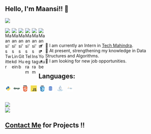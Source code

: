 ## Hello, I'm Maansi!! 👋

![](https://komarev.com/ghpvc/?username=your-github-username) 

<a href="https://twitter.com/pyMaansi">
  <img align="left" alt="Maansi's Twitter" width="22px" src="https://img.icons8.com/fluent/48/4a90e2/twitter.png" />
</a>
<a href="https://www.linkedin.com/in/maansiverma8/">
  <img align="left" alt="Maansi's Linkdein" width="22px" src="https://img.icons8.com/fluent/48/4a90e2/linkedin.png" />
</a>
<a href="https://github.com/Maan17/">
  <img align="left" alt="Maansi's GitHub" width="22px"  src="https://img.icons8.com/doodle/48/fa314a/github--v1.png"/>
</a>
<a href="https://t.me/maan1702">
  <img align="left" alt="Maansi's Telegram" width="22px" src="https://img.icons8.com/ios-filled/50/4a90e2/telegram-app.png"/>
</a>
<a href="https://www.instagram.com/maansi8/">
  <img align="left" alt="Maansi's Instagram" width="22px" src="https://img.icons8.com/fluent/48/4a90e2/instagram-new.png"/>
</a>
<a href="https://www.youtube.com/channel/UCTRuU89_1O9lkpErP6FnbSg">
  <img align="left" alt="Maansi's Youtube" width="22px" src="https://cdn.jsdelivr.net/npm/simple-icons@v3/icons/youtube.svg" />
</a>

<br/>
<br/>


- 🔭 I am currently an Intern in [Tech Mahindra](https://www.techmahindra.com/en-in/?f=1898030218).
- 🌱 At present, strengthening my knowledge in Data Structures and Algorithms.
- 👯 I am looking for new job opportunities.
<!--- 🤔 I’m looking for help 
- 💬 Ask me about
- 📫 How to reach me: 
- 😄 Pronouns: 
- ⚡ Fun fact: 
-->

## Languages:

<code><img height="20" src="https://raw.githubusercontent.com/github/explore/80688e429a7d4ef2fca1e82350fe8e3517d3494d/topics/python/python.png"></code>&nbsp;
<code><img height="20" src="https://raw.githubusercontent.com/github/explore/80688e429a7d4ef2fca1e82350fe8e3517d3494d/topics/django/django.png"></code>&nbsp;
<code><img height="20" src="https://raw.githubusercontent.com/github/explore/80688e429a7d4ef2fca1e82350fe8e3517d3494d/topics/html/html.png"></code>&nbsp;
<code><img height="20" src="https://raw.githubusercontent.com/github/explore/80688e429a7d4ef2fca1e82350fe8e3517d3494d/topics/javascript/javascript.png"></code>&nbsp;
<code><img height="20" src="https://raw.githubusercontent.com/github/explore/80688e429a7d4ef2fca1e82350fe8e3517d3494d/topics/css/css.png"></code>&nbsp;
<code><img height="20" src="https://raw.githubusercontent.com/github/explore/80688e429a7d4ef2fca1e82350fe8e3517d3494d/topics/sql/sql.png"></code> &nbsp;   <code><img height="20" src="https://raw.githubusercontent.com/github/explore/80688e429a7d4ef2fca1e82350fe8e3517d3494d/topics/c/c.png"></code> &nbsp; <code><img height="20" src="https://raw.githubusercontent.com/github/explore/80688e429a7d4ef2fca1e82350fe8e3517d3494d/topics/java/java.png"></code>  

<div style = "margin-top:30px;">
    <a href="https://github.com/Maan17" >
    <img align="center" src="https://github-readme-stats.vercel.app/api/top-langs/?username=Maan17&layout=compact&theme=highcontrast" />
    </a><br>
    <a href="https://github.com/Maan17">
    <img align="center" src="https://github-readme-stats.vercel.app/api?username=Maan17&hide=prs,issues&theme=highcontrast" />
    </a>
</div>
<div align="left" style = "margin-top:20px;">

## [Contact Me](https://t.me/maan1702) for Projects !!

</div>

